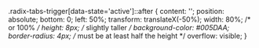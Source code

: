 .radix-tabs-trigger[data-state='active']::after {
  content: '';
  position: absolute;
  bottom: 0;
  left: 50%;
  transform: translateX(-50%);
  width: 80%; /* or 100% */
  height: 8px; /* slightly taller */
  background-color: #005DAA;
  border-radius: 4px; /* must be at least half the height */
  overflow: visible;
}